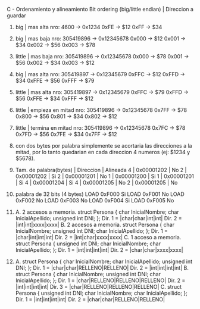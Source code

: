 C - Ordenamiento y alineamiento
Bit ordering (big/little endian) | Direccion a guardar
01. big | mas alta
	nro: 4600 -> 0x1234
		0xFE -> $12
		0xFF -> $34
02. big | mas baja
	nro: 305419896 -> 0x12345678
		0x000 -> $12
		0x001 -> $34
		0x002 -> $56
		0x003 -> $78	
03. little | mas baja
	nro: 305419896 -> 0x12345678
		0x000 -> $78
		0x001 -> $56
		0x002 -> $34
		0x003 -> $12
04. big | mas alta
	nro: 305419897 -> 0x12345679
		0xFFC -> $12
		0xFFD -> $34
		0xFFE -> $56
		0xFFF -> $79	
05. little | mas alta
	nro: 305419897 -> 0x12345679
		0xFFC -> $79
		0xFFD -> $56
		0xFFE -> $34
		0xFFF -> $12
06. little | empieza en mitad
	nro: 305419896 -> 0x12345678
		0x7FF -> $78
		0x800 -> $56
		0x801 -> $34
		0x802 -> $12
07. little | termina en mitad
	nro: 305419896 -> 0x12345678
		0x7FC -> $78
		0x7FD -> $56
		0x7FE -> $34
		0x7FF -> $12

08. con dos bytes por palabra simplemente se acortaria las direcciones a la mitad,
    por lo tanto quedarian en cada direccion 4 numeros (ej: $1234 y $5678).
    
09. Tam. de palabra(bytes) | Direccion | Alineada
	4 | 0x00001202 | No
	2 | 0x00001202 | Si
	2 | 0x00001201 | No
	1 | 0x00001200 | Si
	1 | 0x00001201 | Si
	4 | 0x00001204 | Si
	4 | 0x00001205 | No
	2 | 0x00001205 | No

10. palabra de 32 bits (4 bytes)
	LOAD 0xF000 Si
	LOAD 0xF001 No
	LOAD 0xF002 No
	LOAD 0xF003 No
	LOAD 0xF004 Si
	LOAD 0xF005 No

11.
	A. 
		2 accesos a memoria.
		struct Persona { char InicialNombre; char InicialApellido; unsigned int DNI; };
		Dir. 1 = |char|char|int|int|
		Dir. 2 = |int|int|xxxx|xxxx|
	B. 
		2 accesos a memoria.
		struct Persona { char InicialNombre; unsigned int DNI; char InicialApellido; };
		Dir. 1 = |char|int|int|int|
		Dir. 2 = |int|char|xxxx|xxxx|
	C. 
		1 acceso a memoria.
		struct Persona { unsigned int DNI; char InicialNombre; char InicialApellido; };	
		Dir. 1 = |int|int|int|int|
		Dir. 2 = |char|char|xxxx|xxxx|

12.
	A. 
		struct Persona { char InicialNombre; char InicialApellido; unsigned int DNI; };
		Dir. 1 = |char|char|RELLENO|RELLENO|
		Dir. 2 = |int|int|int|int|
	B. 
		struct Persona { char InicialNombre; unsigned int DNI; char InicialApellido; };
		Dir. 1 = |char|RELLENO|RELLENO|RELLENO|
		Dir. 2 = |int|int|int|int|
		Dir. 3 = |char|RELLENO|RELLENO|RELLENO|
	C. 
		struct Persona { unsigned int DNI; char InicialNombre; char InicialApellido; };	
		Dir. 1 = |int|int|int|int|
		Dir. 2 = |char|char|RELLENO|RELLENO|









